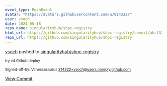 ```yaml
---
event_type: PushEvent
avatar: "https://avatars.githubusercontent.com/u/814322?"
user: vsoch
date: 2024-05-18
repo_name: singularityhub/shpc-registry
html_url: https://github.com/singularityhub/shpc-registry/commit/abcf33e4be11bdafd14a15e1829f3687d97611a9
repo_url: https://github.com/singularityhub/shpc-registry
---
```


<a href='https://github.com/vsoch' target='_blank'>vsoch</a> pushed to <a href='https://github.com/singularityhub/shpc-registry' target='_blank'>singularityhub/shpc-registry</a>

<small>try v4 Github deploy

Signed-off-by: Vanessasaurus <814322+vsoch@users.noreply.github.com></small>

<a href='https://github.com/singularityhub/shpc-registry/commit/abcf33e4be11bdafd14a15e1829f3687d97611a9' target='_blank'>View Commit</a>
